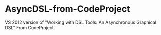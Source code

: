 AsyncDSL-from-CodeProject
=========================

VS 2012 version of "Working with DSL Tools: An Asynchronous Graphical DSL" From CodeProject
